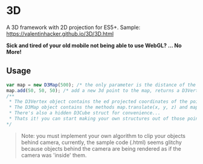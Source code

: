 # 3D  
A 3D framework with 2D projection for ES5+. Sample: https://valentinhacker.github.io/3D/3D.html  
  
**Sick and tired of your old mobile not being able to use WebGL? ... No More!**  
  
## Usage  
```javascript
var map = new D3Map(500); /* the only parameter is the distance of the camera from the center of the plane (Z-pivot)  */
map.add(50, 50, 50); /* add a new 3d point to the map, returns a D3Vertex  */
/**
 * The D3Vertex object contains the ed projected coordinates of the point as vtex.coords and the 2d projection as vtex.coord2d
 * The D3Map object contains the methods map.translate(x, y, z) and map.rotate(x, y, z) for controling the camera
 * There's also a hidden D3Cube struct for convenience...
 * Thats it! you can start making your own structures out of those points! read the .js files for more documentation...
*/
```  
  
> Note: you must implement your own algorithm to clip your objects behind camera, currently, the sample code (.html) seems glitchy because objects behind the camera are being rendered as if the camera was 'inside' them.  
